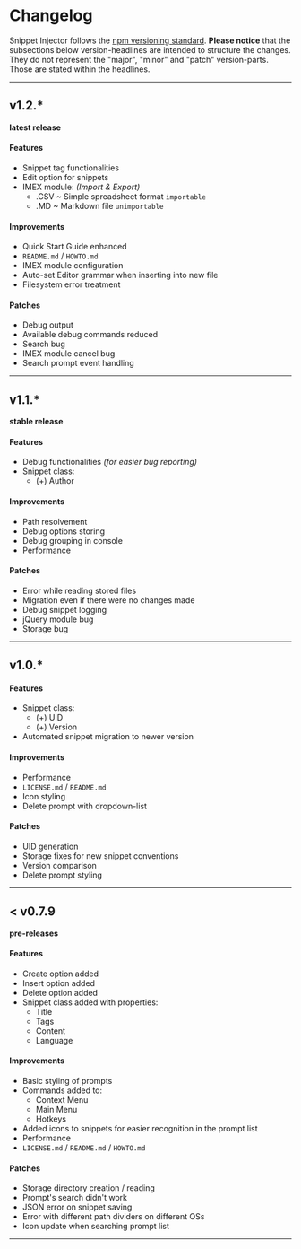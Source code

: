 # Changelog
Snippet Injector follows the [npm versioning standard](https://docs.npmjs.com/getting-started/semantic-versioning).
**Please notice** that the subsections below version-headlines are intended to structure the changes.
They do not represent the "major", "minor" and "patch" version-parts. Those are stated within the headlines.

-----------

## v1.2.*
**latest release**
#### Features
- Snippet tag functionalities
- Edit option for snippets
- IMEX module: *(Import & Export)*
  - .CSV ~ Simple spreadsheet format `importable`
  - .MD ~ Markdown file `unimportable`
#### Improvements
- Quick Start Guide enhanced
- `README.md` / `HOWTO.md`
- IMEX module configuration
- Auto-set Editor grammar when inserting into new file
- Filesystem error treatment
#### Patches
- Debug output
- Available debug commands reduced
- Search bug
- IMEX module cancel bug
- Search prompt event handling


---

## v1.1.*
**stable release**
#### Features
- Debug functionalities *(for easier bug reporting)*
- Snippet class:
  - (+) Author
#### Improvements
- Path resolvement
- Debug options storing
- Debug grouping in console
- Performance
#### Patches
- Error while reading stored files
- Migration even if there were no changes made
- Debug snippet logging
- jQuery module bug
- Storage bug


---

## v1.0.*

#### Features
- Snippet class:
  - (+) UID
  - (+) Version
- Automated snippet migration to newer version
#### Improvements
- Performance
- `LICENSE.md` / `README.md`
- Icon styling
- Delete prompt with dropdown-list
#### Patches
- UID generation
- Storage fixes for new snippet conventions
- Version comparison
- Delete prompt styling

---

## < v0.7.9
**pre-releases**
#### Features
- Create option added
- Insert option added
- Delete option added
- Snippet class added with properties:
  - Title
  - Tags
  - Content
  - Language
#### Improvements
- Basic styling of prompts
- Commands added to:
  - Context Menu
  - Main Menu
  - Hotkeys
- Added icons to snippets for easier recognition in the prompt list
- Performance
- `LICENSE.md` / `README.md` / `HOWTO.md`
#### Patches
- Storage directory creation / reading
- Prompt's search didn't work
- JSON error on snippet saving
- Error with different path dividers on different OSs
- Icon update when searching prompt list

---
